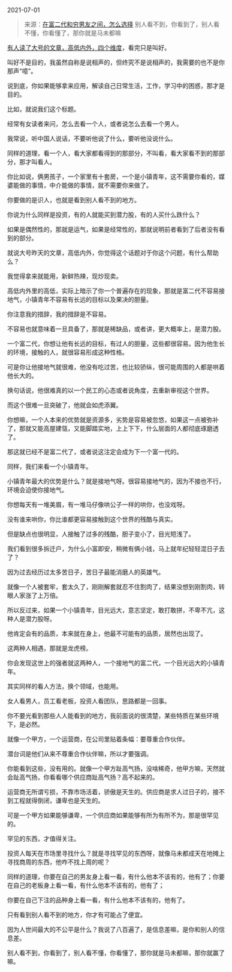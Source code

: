 2021-07-01

> 来源：[在富二代和穷男友之间，怎么选择](http://mp.weixin.qq.com/s?__biz=MzU3NDc5Nzc0NQ==&mid=2247504811&idx=1&sn=30e377debb42bd94b46a61cf31bd32d1&chksm=fd2e7175ca59f8634b1f4283fdc0f78d3d0117b3699b8f4ceb47a6f6f1ea386e959c71fee4e8&scene=27#wechat_redirect)
> 别人看不到，你看到了，别人看不懂，你看懂了，​那你就是马未都嘛

[有人读了大号的文章，高低内外，四个维度](https://mp.weixin.qq.com/s?__biz=MzU0MjYwNDU2Mw==&mid=2247499697&idx=2&sn=bf324436956cca16283899eaa7beb8b5&chksm=fb1a93cdcc6d1adb4dbc844191570957033df1f4cd83f5748ccd15a5185b4e1c2ff2dc0ac975&token=885030963&lang=zh_CN&scene=21#wechat_redirect)，看完只是叫好。  

  

叫好不是目的，我虽然自称是说相声的，但终究不是说相声的，我需要的也不是你那声“噫”。

  

说到底，你如果能够拿来应用，解读自己日常生活，工作，学习中的困惑，那才是目的。  

  

比如，就说我们这个标题。

  

经常有女读者来问，怎么去看一个人，或者说怎么去看一个男人。

  

我常说，听中国人说话，不要听他说了什么，要听他没说什么。  

  

同样的道理，看一个人，看大家都看得到的那部分，不叫看，看大家看不到的那部分，那才叫看人。  

  

你比如说，俩男孩子，一个家里有十套房，一个是小镇青年，这不需要你看的，媒婆能做的事情，中介能做的事情，就不需要你来做了。  

  

你要做的是识人，也就是看到别人看不到的地方。  

  

你说为什么同样是投资，有的人就能买到潜力股，有的人买什么跌什么？  

  

如果是偶然性的，那就是运气，如果是经常性的，那就说明前者看到了后者没有看到的部分。

  

就说大号昨天的文章，高低内外，你觉得这个话题对于你这个问题，有什么帮助么？  

  

我觉得拿来就能用，新鲜热辣，现炒现卖。  

  

高低内外里的高低，实际上暗示了你一个普遍存在的现象，那就是富二代不容易接地气，小镇青年不容易有长远的目标以及果决的胆量。  

  

你注意我的措辞，我的措辞是不容易。

  

不容易也就意味着一旦具备了，那就是稀缺品，或者讲，更大概率上，是潜力股。

  

一个富二代，你想让他有长远的目标，有过人的胆量，这些都很容易。因为他生长的环境，接触的人，就很容易形成这种性格。  

  

可是你让他接地气就很难，他没有吃过苦，也比较骄纵，很可能周围的人都是哄着他长大的。  

  

换句话说，他很难真的以一个民工的心态或者说角度，去重新审视这个世界。  

  

而这个很难一旦突破了，他就会如虎添翼。  

  

你想嘛，一个人本来的优势就是资源多，劣势是容易被忽悠，如果这一点被弥补了，那就又能高屋建瓴，又能脚踏实地，上上下下，什么层面的人都彻底琢磨透了。

  

那这就已经不是富二代了，或者说这注定会成为下一个富一代的。

  

同样，我们来看一个小镇青年。  

  

小镇青年最大的优势是什么？就是接地气呀。很容易接地气的，因为不接也不行，环境会迫使你接地气。  

  

你想每天有一堆美眉，有一堆马仔像哄公子一样的哄你，也没戏呀。

  

没有谁来哄你，你比谁都更容易接触到这个世界的残酷与真实。  

  

但是缺点也很明显，人接触了过多的残酷，胆子变小了，目光短浅了。  

  

我们看到很多拆迁户，为什么小富即安，稍微有俩小钱，马上就年纪轻轻混日子去了？  

  

因为过去经历过太多苦日子，苦日子最能消磨人的英雄气。

  

就像一个人被套牢，套太久了，刚刚解套就忍不住割肉了，结果没想到刚割肉，转眼人家涨了上万倍。

  

所以反过来，如果一个小镇青年，目光远大，意志坚定，敢打敢拼，不卑不亢，这种人是潜力股呀。  

  

他肯定会有的品质，本来就在身上，他最不可能有的品质，居然也出现了。  

  

这两种人相遇，那就是龙虎榜。

  

你会发现这世上的强者就这两种人，一个接地气的富二代，一个目光远大的小镇青年。  

  

其实同样的看人方法，换个领域，也能用。  

  

女人看男人，员工看老板，投资人看团队，思路都是一回事。  

  

你不要光看到那些人人能看到的地方，我前面说的很清楚，某些特质在某些环境下，是必然。

  

就像一个甲方，一个运营商，在公司里贴着条幅：要尊重合作伙伴。  

  

潜台词是他们从来不尊重合作伙伴嘛，所以才要强调。

  

你能看到这些，没有用的。就像一个甲方趾高气扬，没啥稀奇，他甲方嘛，天然就会趾高气扬，你看看哪个供应商趾高气扬？高不起来的。  

  

运营商无所谓亏损，不靠市场活着，骄傲是天生的。供应商是求人过日子的，接不到工程就得倒闭，谦卑也是天生的。

  

可是一个甲方如果能够谦卑，一个供应商如果能够有所为有所不为，那是很罕见的。  

  

罕见的东西，才值得关注。  

  

投资人每天在市场里寻找什么？就是寻找罕见的东西呀，就像马未都成天在地摊上寻找商周的东西，他咋不找上周的呢？

  

同样的道理，你要在自己的男友身上看一看，有什么他本不该有的，他有了；你要在自己的老板身上看一看，有什么他本不该有的，他有了；

你要在自己下注的品种身上看一看，有什么他本不该有的，他有了。

  

只有看到别人看不到的地方，你才有可能占了便宜。

  

因为人世间最大的不公平是什么？我说了八百遍了，是信息差嘛，是你和别人的信息差。

  

别人看不到，你看到了，别人看不懂，你看懂了，那你就是马未都嘛，那你就赢了嘛。

